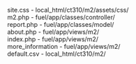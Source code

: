 site.css - local_html/ct310/m2/assets/css/  
m2.php - fuel/app/classes/controller/  
report.php - fuel/app/classes/model/  
about.php - fuel/app/views/m2/  
index.php - fuel/app/views/m2/  
more_information - fuel/app/views/m2/  
default.csv - local_html/ct310/m2/  
